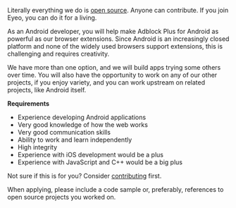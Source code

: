Literally everything we do is [open source](https://hg.adblockplus.org). Anyone can contribute. If you join Eyeo, you can do it for a living.

As an Android developer, you will help make Adblock Plus for Android as powerful as our browser extensions. Since Android is an increasingly closed platform and none of the widely used browsers support extensions, this is challenging and requires creativity.

We have more than one option, and we will build apps trying some others over time. You will also have the opportunity to work on any of our other projects, if you enjoy variety, and you can work upstream on related projects, like Android itself.

**Requirements**

- Experience developing Android applications
- Very good knowledge of how the web works
- Very good communication skills
- Ability to work and learn independently
- High integrity
- Experience with iOS development would be a plus
- Experience with JavaScript and C++ would be a big plus

Not sure if this is for you? Consider [contributing](https://adblockplus.org/en/contribute-code) first.

When applying, please include a code sample or, preferably, references to open source projects you worked on.
